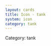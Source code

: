 ```yaml
---
layout: cards
title: Icon - tank
system: icon
category: tank
---
```

<div class="alert alert-secondary mb-4"><span class="i18n innerHTML-category">Category: </span><span class="i18n innerHTML-cat-tank">tank</span></div>
